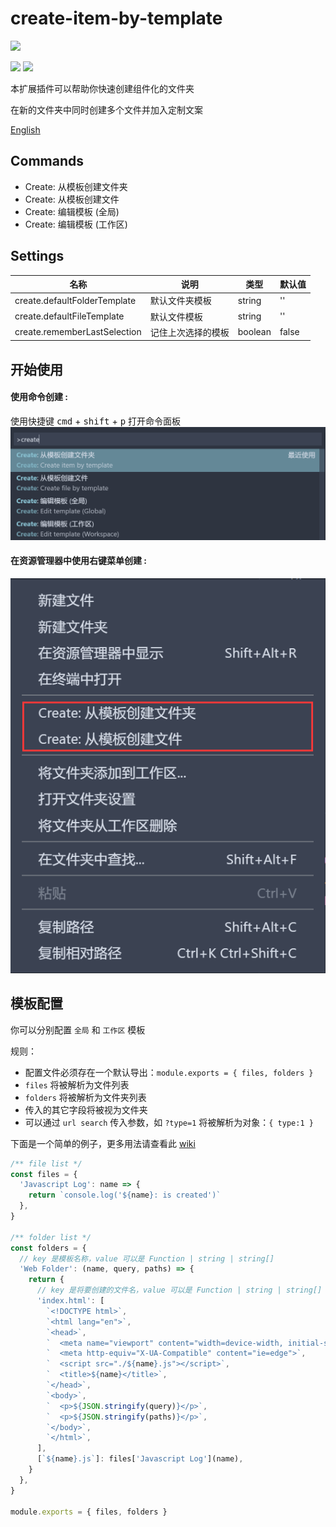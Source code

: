 # create-item-by-template
[![](https://vsmarketplacebadge.apphb.com/version/lanten.create-item-by-template.svg)](https://marketplace.visualstudio.com/items?itemName=lanten.create-item-by-template)
<!-- [![](https://vsmarketplacebadge.apphb.com/rating-star/lanten.create-item-by-template.svg)](https://marketplace.visualstudio.com/items?itemName=lanten.create-item-by-template) -->
[![](https://vsmarketplacebadge.apphb.com/installs/lanten.create-item-by-template.svg)](https://marketplace.visualstudio.com/items?itemName=lanten.create-item-by-template)
[![](https://vsmarketplacebadge.apphb.com/trending-monthly/lanten.create-item-by-template.svg)](https://marketplace.visualstudio.com/items?itemName=lanten.create-item-by-template)


本扩展插件可以帮助你快速创建组件化的文件夹

在新的文件夹中同时创建多个文件并加入定制文案

[English](./README.md)

## Commands

- Create: 从模板创建文件夹
- Create: 从模板创建文件
- Create: 编辑模板 (全局)
- Create: 编辑模板 (工作区)


## Settings

| 名称                         | 说明               | 类型    | 默认值 |
| ---------------------------- | ------------------ | ------- | ------ |
| create.defaultFolderTemplate | 默认文件夹模板     | string  | ''     |
| create.defaultFileTemplate   | 默认文件模板       | string  | ''     |
| create.rememberLastSelection | 记住上次选择的模板 | boolean | false  |


## 开始使用

#### 使用命令创建 :
使用快捷键 <kbd>cmd</kbd> + <kbd>shift</kbd> + <kbd>p</kbd> 打开命令面板
![](./assets/doc-img/zh-cn/cmds.png)

#### 在资源管理器中使用右键菜单创建 :
![](./assets/doc-img/zh-cn/right-click.png)


## 模板配置

你可以分别配置 `全局` 和 `工作区` 模板

规则：

- 配置文件必须存在一个默认导出：`module.exports = { files, folders }`
- `files` 将被解析为文件列表
- `folders` 将被解析为文件夹列表
- 传入的其它字段将被视为文件夹
- 可以通过 `url search` 传入参数，如 `?type=1` 将被解析为对象：`{ type:1 }`

下面是一个简单的例子，更多用法请查看此 [wiki](https://github.com/lanten/create-item-by-template/wiki/Template-Example)

```js
/** file list */
const files = {
  'Javascript Log': name => {
    return `console.log('${name}: is created')`
  },
}

/** folder list */
const folders = {
  // key 是模板名称，value 可以是 Function | string | string[]
  'Web Folder': (name, query, paths) => {
    return {
      // key 是将要创建的文件名，value 可以是 Function | string | string[]
      'index.html': [
        `<!DOCTYPE html>`,
        `<html lang="en">`,
        `<head>`,
        `  <meta name="viewport" content="width=device-width, initial-scale=1.0">`,
        `  <meta http-equiv="X-UA-Compatible" content="ie=edge">`,
        `  <script src="./${name}.js"></script>`,
        `  <title>${name}</title>`,
        `</head>`,
        `<body>`,
        `  <p>${JSON.stringify(query)}</p>`,
        `  <p>${JSON.stringify(paths)}</p>`,
        `</body>`,
        `</html>`,
      ],
      [`${name}.js`]: files['Javascript Log'](name),
    }
  },
}

module.exports = { files, folders }
```
